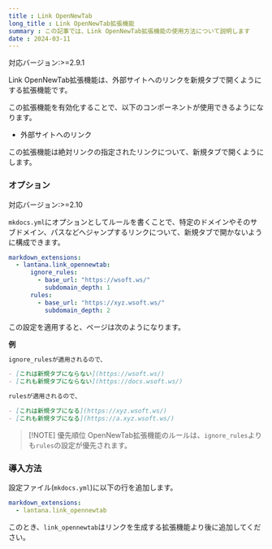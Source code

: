 ```yaml
---
title : Link OpenNewTab
long_title : Link OpenNewTab拡張機能
summary : この記事では、Link OpenNewTab拡張機能の使用方法について説明します
date : 2024-03-11
---
```


<span class="badge bg-primary">対応バージョン:>=2.9.1</span>

Link OpenNewTab拡張機能は、外部サイトへのリンクを新規タブで開くようにする拡張機能です。

この拡張機能を有効化することで、以下のコンポーネントが使用できるようになります。

- 外部サイトへのリンク

この拡張機能は絶対リンクの指定されたリンクについて、新規タブで開くようにします。

### オプション
<span class="badge bg-primary">対応バージョン:>=2.10</span>

`mkdocs.yml`にオプションとしてルールを書くことで、特定のドメインやそのサブドメイン、パスなどへジャンプするリンクについて、新規タブで開かないように構成できます。

```yml title="mkdocs.yml"
markdown_extensions:
  - lantana.link_opennewtab:
      ignore_rules:
        - base_url: "https://wsoft.ws/"
          subdomain_depth: 1
      rules:
        - base_url: "https://xyz.wsoft.ws/"
          subdomain_depth: 2
```

この設定を適用すると、ページは次のようになります。

**例**

```md
ignore_rulesが適用されるので、

- [これは新規タブにならない](https://wsoft.ws/)
- [これも新規タブにならない](https://docs.wsoft.ws/)

rulesが適用されるので、

- [これは新規タブになる](https://xyz.wsoft.ws/)
- [これも新規タブになる](https://a.xyz.wsoft.ws/)
```

> [!NOTE] 優先順位
> OpenNewTab拡張機能のルールは、`ignore_rules`よりも`rules`の設定が優先されます。

### 導入方法
設定ファイル(`mkdocs.yml`)に以下の行を追加します。

```yml title="mkdocs.yml"
markdown_extensions:
  - lantana.link_opennewtab
```

このとき、`link_opennewtab`はリンクを生成する拡張機能より後に追加してください。